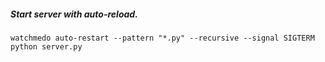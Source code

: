 ##### Start server with auto-reload.
`watchmedo auto-restart --pattern "*.py" --recursive --signal SIGTERM python server.py`